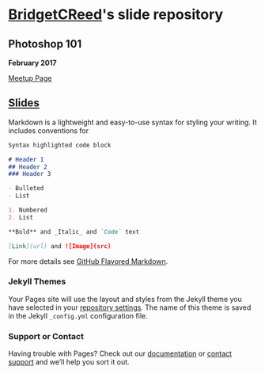 # [BridgetCReed](https://github.com/BridgetCReed)'s slide repository

## Photoshop 101
**February 2017**

[Meetup Page](https://www.meetup.com/Girl-Develop-It-Philadelphia/events/237414062)

[Slides](https://bridgetcreed.github.io/gdiphilly-photoshop101-feb2017)
-----

Markdown is a lightweight and easy-to-use syntax for styling your writing. It includes conventions for

```markdown
Syntax highlighted code block

# Header 1
## Header 2
### Header 3

- Bulleted
- List

1. Numbered
2. List

**Bold** and _Italic_ and `Code` text

[Link](url) and ![Image](src)
```

For more details see [GitHub Flavored Markdown](https://guides.github.com/features/mastering-markdown/).

### Jekyll Themes

Your Pages site will use the layout and styles from the Jekyll theme you have selected in your [repository settings](https://github.com/BridgetCReed/gdiphilly/settings). The name of this theme is saved in the Jekyll `_config.yml` configuration file.

### Support or Contact

Having trouble with Pages? Check out our [documentation](https://help.github.com/categories/github-pages-basics/) or [contact support](https://github.com/contact) and we’ll help you sort it out.
